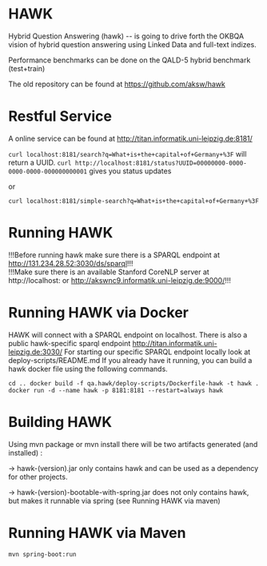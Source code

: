 HAWK
====

Hybrid Question Answering (hawk) -- is going to drive forth the OKBQA vision of hybrid question answering using Linked Data and full-text indizes. 

Performance benchmarks can be done on the QALD-5 hybrid benchmark (test+train)

The old repository can be found at https://github.com/aksw/hawk

Restful Service
===
A online service can be found at http://titan.informatik.uni-leipzig.de:8181/

``curl localhost:8181/search?q=What+is+the+capital+of+Germany+%3F``
will return a UUID.
``curl http://localhost:8181/status?UUID=00000000-0000-0000-0000-000000000001`` gives you status updates

or

``curl localhost:8181/simple-search?q=What+is+the+capital+of+Germany+%3F``

Running HAWK
==
!!!Before running hawk make sure there is a SPARQL endpoint at http://131.234.28.52:3030/ds/sparql!!! <br>
!!!Make sure there is an available Stanford CoreNLP server at http://localhost: or http://akswnc9.informatik.uni-leipzig.de:9000/!!!

Running HAWK via Docker
===

HAWK will connect with a SPARQL endpoint on localhost.
There is also a public hawk-specific sparql endpoint http://titan.informatik.uni-leipzig.de:3030/
For starting our specific SPARQL endpoint locally look at deploy-scripts/README.md
If you already have it running, you can build a hawk docker file using the following commands.

``
cd ..
docker build -f qa.hawk/deploy-scripts/Dockerfile-hawk -t hawk .
docker run -d --name hawk -p 8181:8181 --restart=always hawk
``

Building HAWK
===
Using mvn package or mvn install there will be two artifacts generated (and installed) :

-> hawk-(version).jar only contains hawk and can be used as a dependency for other projects.

-> hawk-(version)-bootable-with-spring.jar does not only contains hawk, but makes it runnable 
   via spring (see Running HAWK via maven)


Running  HAWK via Maven
===
```
mvn spring-boot:run
```
